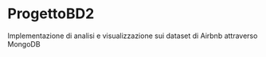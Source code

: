 # ProgettoBD2
Implementazione di analisi e visualizzazione sui dataset di Airbnb attraverso MongoDB
